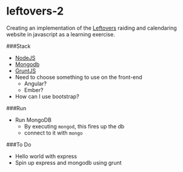 leftovers-2
===========
Creating an implementation of the [Leftovers](leftoversraiding.org) raiding and calendaring website in javascript as a learning exercise.

###Stack
* [NodeJS](nodejs.org)
* [Mongodb](mongodb.org)
* [GruntJS](gruntjs.com)
* Need to choose something to use on the front-end
	* Angular?
	* Ember?
* How can I use bootstrap? 

###Run
* Run MongoDB 
	* By executing `mongod`, this fires up the db
	* connect to it with `mongo`

###To Do
* Hello world with express
* Spin up express and mongodb using grunt
